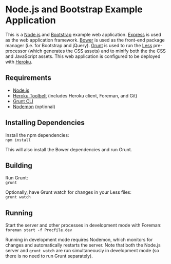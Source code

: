 Node.js and Bootstrap Example Application
=========================================

This is a [Node.js](http://nodejs.org/) and [Bootstrap](http://getbootstrap.com/) example web application. [Express](http://expressjs.com/) is used as the web application framework. [Bower](http://bower.io/) is used as the front-end package manager (i.e. for Bootstrap and jQuery). [Grunt](http://gruntjs.com/) is used to run the [Less](http://lesscss.org/) pre-processor (which generates the CSS assets) and to minify both the the CSS and JavaScript assets. This web application is configured to be deployed with [Heroku](https://www.heroku.com/).

Requirements
------------

* [Node.js](http://nodejs.org/)
* [Heroku Toolbelt](https://toolbelt.heroku.com/) (includes Heroku client, Foreman, and Git)
* [Grunt CLI](http://gruntjs.com/)
* [Nodemon](http://nodemon.io/) (optional)


Installing Dependencies
-----------------------

Install the npm dependencies:  
`npm install`

This will also install the Bower dependencies and run Grunt.

Building
--------

Run Grunt:  
`grunt`

Optionally, have Grunt watch for changes in your Less files:  
`grunt watch`

Running
-------

Start the server and other processes in development mode with Foreman:  
`foreman start -f Procfile.dev`

Running in development mode requires Nodemon, which monitors for changes and automatically restarts the server. Note that both the Node.js server and `grunt watch` are run simultaneously in development mode (so there is no need to run Grunt separately).

